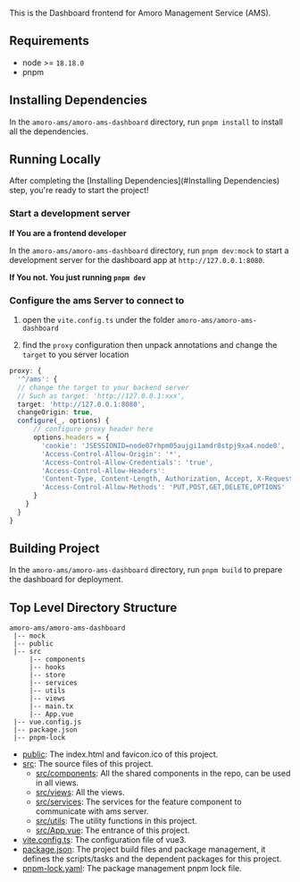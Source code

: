 <!--
 - Licensed to the Apache Software Foundation (ASF) under one
 - or more contributor license agreements.  See the NOTICE file
 - distributed with this work for additional information
 - regarding copyright ownership.  The ASF licenses this file
 - to you under the Apache License, Version 2.0 (the
 - "License"); you may not use this file except in compliance
 - with the License.  You may obtain a copy of the License at
 -
 -     http://www.apache.org/licenses/LICENSE-2.0
 -
 - Unless required by applicable law or agreed to in writing, software
 - distributed under the License is distributed on an "AS IS" BASIS,
 - WITHOUT WARRANTIES OR CONDITIONS OF ANY KIND, either express or implied.
 - See the License for the specific language governing permissions and
 - limitations under the License.
-->

This is the Dashboard frontend for Amoro Management Service (AMS).

## Requirements

- node >= `18.18.0`
- pnpm

## Installing Dependencies

In the `amoro-ams/amoro-ams-dashboard` directory, run `pnpm install` to install all the dependencies.

## Running Locally

After completing the [Installing Dependencies](#Installing Dependencies) step, you're ready to start the project!

### Start a development server

<b>If You are a frontend developer</b>

In the `amoro-ams/amoro-ams-dashboard` directory, run `pnpm dev:mock` to start a development server for the dashboard app at `http://127.0.0.1:8080`.

<b>If You not. You just running `pnpm dev`</b>

### Configure the ams Server to connect to

1. open the `vite.config.ts` under the folder `amoro-ams/amoro-ams-dashboard`

2. find the `proxy` configuration then unpack annotations and change the `target` to you server location

```ts
proxy: {
  '^/ams': {
  // change the target to your backend server
  // Such as target: 'http://127.0.0.1:xxx',
  target: 'http://127.0.0.1:8080',
  changeOrigin: true,
  configure(_, options) {
      // configure proxy header here
      options.headers = {
        'cookie': 'JSESSIONID=node07rhpm05aujgi1amdr8stpj9xa4.node0',
        'Access-Control-Allow-Origin': '*',
        'Access-Control-Allow-Credentials': 'true',
        'Access-Control-Allow-Headers':
        'Content-Type, Content-Length, Authorization, Accept, X-Requested-With , yourHeaderFeild',
        'Access-Control-Allow-Methods': 'PUT,POST,GET,DELETE,OPTIONS'
      }
    }
  }
}
```

## Building Project

In the `amoro-ams/amoro-ams-dashboard` directory, run `pnpm build` to prepare the dashboard for deployment.

## Top Level Directory Structure

```
amoro-ams/amoro-ams-dashboard
 |-- mock
 |-- public
 |-- src
     |-- components
     |-- hooks
     |-- store
     |-- services
     |-- utils
     |-- views
     |-- main.tx
     |-- App.vue
 |-- vue.config.js
 |-- package.json
 |-- pnpm-lock
```

- [public](amoro-ams/amoro-ams-dashboard/public): The index.html and favicon.ico of this project.
- [src](amoro-ams/amoro-ams-dashboard/src): The source files of this project.
  - [src/components](amoro-ams/amoro-ams-dashboard/src/components): All the shared components in the repo, can be used in all views.
  - [src/views](amoro-ams/amoro-ams-dashboard/src/views): All the views.
  - [src/services](amoro-ams/amoro-ams-dashboard/src/services): The services for the feature component to communicate with ams server.
  - [src/utils](amoro-ams/amoro-ams-dashboard/src/utils): The utility functions in this project.
  - [src/App.vue](amoro-ams/amoro-ams-dashboard/src/main.tsx): The entrance of this project.
- [vite.config.ts](/amoro-ams/amoro-ams-dashboard/vite.config.ts): The configuration file of vue3.
- [package.json](amoro-ams/amoro-ams-dashboard/package.json): The project build files and package management, it defines the scripts/tasks and the dependent packages for this project.
- [pnpm-lock.yaml](amoro-ams/amoro-ams-dashboard/pnpm-lock.yaml): The package management pnpm lock file.
